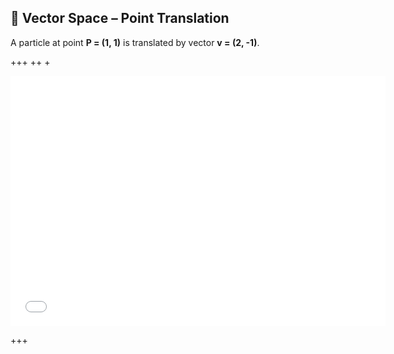 ## 🧮 Vector Space – Point Translation

A particle at point **P = (1, 1)** is translated by vector **v = (2, -1)**.

+++
++
+

<!-- Just your own scripts now -->
<iframe src="Vector_Spaces.html" width="600" height="400" style="border:none;"></iframe>

+++



